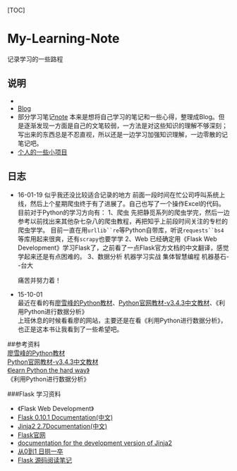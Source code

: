 [TOC]

# My-Learning-Note  
记录学习的一些路程   
## 说明
* 
* [Blog](http://blog.csdn.net/andor_zz)  
* 部分学习笔记[note](https://github.com/Andor-Z/My-Learning-Note/tree/master/note)
本来是想将自己学习的笔记和一些心得，整理成Blog。但是逐渐发现一方面是自己的文笔较弱，一方法是对这些知识的理解不够深刻；写出来的东西总是不忍直视，所以还是一边学习加强知识理解，一边零散的记笔记吧。
* [个人的一些小项目](https://github.com/Andor-Z/My-Learning-Note/tree/master/My%20Projects)

## 日志


* 16-01-19
似乎我还没比较适合记录的地方
前面一段时间在忙公司呼叫系统上线，然后上个星期爬虫终于有了进展了。自己也写了一个操作Excel的代码。  
目前对于Python的学习方向有：
    1、爬虫
    先把静觅系列的爬虫学完，然后一边参考以前找出来其他杂七杂八的爬虫教程，再把知乎上前段时间关注的专栏的爬虫学学。
    目前一直在用`urllib``re`等Python自带库，听说`requests``bs4`等库用起来很爽，还有`scrapy`也要学学
    2、Web
    已经确定用《Flask Web Development》学习Flask了，之前看了一点Flask官方文档的中文翻译，感觉学起来还是有点困难的。
    3、数据分析
    机器学习实战
    集体智慧编程
    机器基石--台大

    痛苦并努力着！





* 15-10-01  
最近在看的有[廖雪峰的Python教材](http://www.liaoxuefeng.com/wiki/0014316089557264a6b348958f449949df42a6d3a2e542c000)、[Python官网教材-v3.4.3中文教材](http://python.usyiyi.cn/python_341/tutorial/index.html)、《利用Python进行数据分析》  
上班休息的时候看看廖的网站，主要还是在看《利用Python进行数据分析》，也正是这本书让我看到了一些希望吧。




##参考资料  
[廖雪峰的Python教材](http://www.liaoxuefeng.com/wiki/0014316089557264a6b348958f449949df42a6d3a2e542c000)  
[Python官网教材-v3.4.3中文教材](http://python.usyiyi.cn/python_341/tutorial/index.html)   
[《learn Python the hard way》](http://learnpythonthehardway.org/book/)  
《利用Python进行数据分析》
  
###Flask 学习资料  
* 《Flask Web Development》  
* [Flask 0.10.1 Documentation(中文)](http://www.pythondoc.com/flask/index.html)  
* [Jinja2 2.7Documentation(中文)](http://docs.jinkan.org/docs/jinja2/)  
* [Flask官网](http://flask.pocoo.org/)  
* [documentation for the development version of Jinja2](http://jinja.pocoo.org/docs/dev/)  
* [从0到1 日拱一卒](http://blog.csdn.net/leadpython?viewmode=contents)  
* [Flask 源码阅读笔记](http://blog.csdn.net/yueguanghaidao/article/details/40016235)